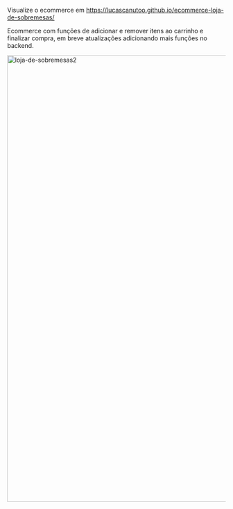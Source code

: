 Visualize o ecommerce em https://lucascanutoo.github.io/ecommerce-loja-de-sobremesas/

Ecommerce com funções de adicionar e remover itens ao carrinho e finalizar compra, em breve atualizações adicionando mais funções no backend.

<img width="1909" height="1029" alt="loja-de-sobremesas2" src="https://github.com/user-attachments/assets/4bb70fda-c285-4549-af16-2b45e7dd50eb" />
